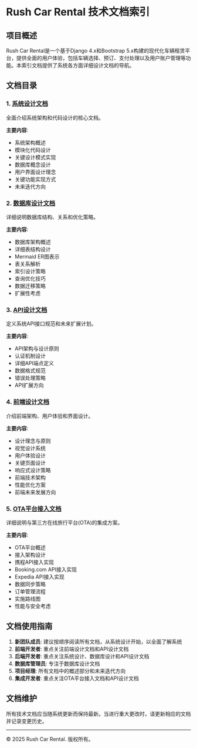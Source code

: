 # Rush Car Rental 技术文档索引

## 项目概述

Rush Car Rental是一个基于Django 4.x和Bootstrap 5.x构建的现代化车辆租赁平台，提供全面的用户体验，包括车辆选择、预订、支付处理以及用户账户管理等功能。本索引文档提供了系统各方面详细设计文档的导航。

## 文档目录

### 1. [系统设计文档](DESIGN.md)

全面介绍系统架构和代码设计的核心文档。

**主要内容**:
- 系统架构概述
- 模块化代码设计
- 关键设计模式实现
- 数据库概念设计
- 用户界面设计理念
- 关键功能实现方式
- 未来迭代方向

### 2. [数据库设计文档](DATABASE_DESIGN.md)

详细说明数据库结构、关系和优化策略。

**主要内容**:
- 数据库架构概述
- 详细表结构设计
- Mermaid ER图表示
- 表关系解析
- 索引设计策略
- 查询优化技巧
- 数据迁移策略
- 扩展性考虑

### 3. [API设计文档](API_DESIGN.md)

定义系统API接口规范和未来扩展计划。

**主要内容**:
- API架构与设计原则
- 认证机制设计
- 详细API端点定义
- 数据格式规范
- 错误处理策略
- API扩展方向

### 4. [前端设计文档](FRONTEND_DESIGN.md)

介绍前端架构、用户体验和界面设计。

**主要内容**:
- 设计理念与原则
- 视觉设计系统
- 用户体验设计
- 关键页面设计
- 响应式设计策略
- 前端技术架构
- 性能优化方案
- 前端未来发展方向

### 5. [OTA平台接入文档](OTA_INTEGRATION.md)

详细说明与第三方在线旅行平台(OTA)的集成方案。

**主要内容**:
- OTA平台概述
- 接入架构设计
- 携程API接入实现
- Booking.com API接入实现
- Expedia API接入实现
- 数据同步策略
- 订单管理流程
- 实施路线图
- 性能与安全考虑

## 文档使用指南

1. **新团队成员**: 建议按顺序阅读所有文档，从系统设计开始，以全面了解系统
2. **前端开发者**: 重点关注前端设计文档和API设计文档
3. **后端开发者**: 重点关注系统设计、数据库设计和API设计文档
4. **数据库管理员**: 专注于数据库设计文档
5. **项目经理**: 所有文档中的概述部分和未来迭代方向
6. **集成开发者**: 重点关注OTA平台接入文档和API设计文档

## 文档维护

所有技术文档应当随系统更新而保持最新。当进行重大更改时，请更新相应的文档并记录变更历史。

---

© 2025 Rush Car Rental. 版权所有。
